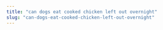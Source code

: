 ```yaml
---
title: "can dogs eat cooked chicken left out overnight"
slug: "can-dogs-eat-cooked-chicken-left-out-overnight"
---
```


